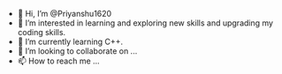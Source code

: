 - 👋 Hi, I’m @Priyanshu1620
- 👀 I’m interested in learning and exploring new skills and upgrading my coding skills.
- 🌱 I’m currently learning C++.
- 💞️ I’m looking to collaborate on ...
- 📫 How to reach me ...

<!---
Priyanshu1620/Priyanshu1620 is a ✨ special ✨ repository because its `README.md` (this file) appears on your GitHub profile.
You can click the Preview link to take a look at your changes.
--->
